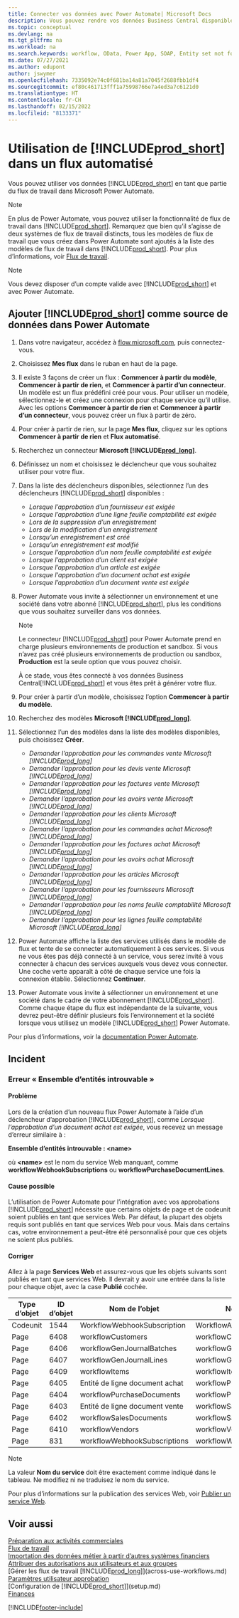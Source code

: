 ```yaml
---
title: Connecter vos données avec Power Automate| Microsoft Docs
description: Vous pouvez rendre vos données Business Central disponibles sous forme de source de données et spécifier une URL OData de vos services Web pour générer un flux de travail automatisé.
ms.topic: conceptual
ms.devlang: na
ms.tgt_pltfrm: na
ms.workload: na
ms.search.keywords: workflow, OData, Power App, SOAP, Entity set not found, workflowWebhookSubscriptions
ms.date: 07/27/2021
ms.author: edupont
author: jswymer
ms.openlocfilehash: 7335092e74c0f681ba14a81a7045f2688fbb1df4
ms.sourcegitcommit: ef80c461713fff1a75998766e7a4ed3a7c6121d0
ms.translationtype: HT
ms.contentlocale: fr-CH
ms.lasthandoff: 02/15/2022
ms.locfileid: "8133371"
---
```

# <a name="using-prod_short-in-an-automated-workflow"></a>Utilisation de [!INCLUDE[prod_short](includes/prod_short.md)] dans un flux automatisé

Vous pouvez utiliser vos données [!INCLUDE[prod_short](includes/prod_short.md)] en tant que partie du flux de travail dans Microsoft Power Automate.

> [!NOTE]
> En plus de Power Automate, vous pouvez utiliser la fonctionnalité de flux de travail dans [!INCLUDE[prod_short](includes/prod_short.md)]. Remarquez que bien qu’il s’agisse de deux systèmes de flux de travail distincts, tous les modèles de flux de travail que vous créez dans Power Automate sont ajoutés à la liste des modèles de flux de travail dans [!INCLUDE[prod_short](includes/prod_short.md)]. Pour plus d’informations, voir [Flux de travail](across-workflow.md).  

> [!NOTE]  
> Vous devez disposer d’un compte valide avec [!INCLUDE[prod_short](includes/prod_short.md)] et avec Power Automate.  

## <a name="add-prod_short-as-a-data-source-in-power-automate"></a>Ajouter [!INCLUDE[prod_short](includes/prod_short.md)] comme source de données dans Power Automate

1. Dans votre navigateur, accédez à [flow.microsoft.com](https://flow.microsoft.com), puis connectez-vous.
2. Choisissez **Mes flux** dans le ruban en haut de la page.
3. Il existe 3 façons de créer un flux : **Commencer à partir du modèle**, **Commencer à partir de rien**, et **Commencer à partir d’un connecteur**. Un modèle est un flux prédéfini créé pour vous. Pour utiliser un modèle, sélectionnez-le et créez une connexion pour chaque service qu’il utilise. Avec les options **Commencer à partir de rien** et **Commencer à partir d’un connecteur**, vous pouvez créer un flux à partir de zéro.
4. Pour créer à partir de rien, sur la page **Mes flux**, cliquez sur les options **Commencer à partir de rien** et **Flux automatisé**.
5. Recherchez un connecteur **Microsoft [!INCLUDE[prod_long](includes/prod_long.md)]**.
6. Définissez un nom et choisissez le déclencheur que vous souhaitez utiliser pour votre flux.
7. Dans la liste des déclencheurs disponibles, sélectionnez l’un des déclencheurs [!INCLUDE[prod_short](includes/prod_short.md)] disponibles :  

    - *Lorsque l’approbation d’un fournisseur est exigée*  
    - *Lorsque l’approbation d’une ligne feuille comptabilité est exigée* 
    - *Lors de la suppression d’un enregistrement*
    - *Lors de la modification d’un enregistrement*
    - *Lorsqu’un enregistrement est créé*
    - *Lorsqu’un enregistrement est modifié*
    - *Lorsque l’approbation d’un nom feuille comptabilité est exigée* 
    - *Lorsque l’approbation d’un client est exigée*
    - *Lorsque l’approbation d’un article est exigée*
    - *Lorsque l'approbation d'un document achat est exigée*
    - *Lorsque l’approbation d’un document vente est exigée*

8. Power Automate vous invite à sélectionner un environnement et une société dans votre abonné [!INCLUDE[prod_short](includes/prod_short.md)], plus les conditions que vous souhaitez surveiller dans vos données.

    > [!NOTE]
    > Le connecteur [!INCLUDE[prod_short](includes/prod_short.md)] pour Power Automate prend en charge plusieurs environnements de production et sandbox. Si vous n’avez pas créé plusieurs environnements de production ou sandbox, **Production** est la seule option que vous pouvez choisir.  

    À ce stade, vous êtes connecté à vos données Business Central[!INCLUDE[prod_short](includes/prod_short.md)] et vous êtes prêt à générer votre flux.

9. Pour créer à partir d’un modèle, choisissez l’option **Commencer à partir du modèle**.
10. Recherchez des modèles **Microsoft [!INCLUDE[prod_long](includes/prod_long.md)]**.
11. Sélectionnez l’un des modèles dans la liste des modèles disponibles, puis choisissez **Créer**.  

    - *Demander l’approbation pour les commandes vente Microsoft [!INCLUDE[prod_long](includes/prod_long.md)]*
    - *Demander l’approbation pour les devis vente Microsoft [!INCLUDE[prod_long](includes/prod_long.md)]*
    - *Demander l’approbation pour les factures vente Microsoft [!INCLUDE[prod_long](includes/prod_long.md)]*
    - *Demander l’approbation pour les avoirs vente Microsoft [!INCLUDE[prod_long](includes/prod_long.md)]*
    - *Demander l’approbation pour les clients Microsoft [!INCLUDE[prod_long](includes/prod_long.md)]*
    - *Demander l’approbation pour les commandes achat Microsoft [!INCLUDE[prod_long](includes/prod_long.md)]*
    - *Demander l’approbation pour les factures achat Microsoft [!INCLUDE[prod_long](includes/prod_long.md)]*
    - *Demander l’approbation pour les avoirs achat Microsoft [!INCLUDE[prod_long](includes/prod_long.md)]*  
    - *Demander l’approbation pour les articles Microsoft [!INCLUDE[prod_long](includes/prod_long.md)]*
    - *Demander l’approbation pour les fournisseurs Microsoft [!INCLUDE[prod_long](includes/prod_long.md)]*
    - *Demander l'approbation pour les noms feuille comptabilité Microsoft [!INCLUDE[prod_long](includes/prod_long.md)]*  
    - *Demander l’approbation pour les lignes feuille comptabilité Microsoft [!INCLUDE[prod_long](includes/prod_long.md)]*
12. Power Automate affiche la liste des services utilisés dans le modèle de flux et tente de se connecter automatiquement à ces services. Si vous ne vous êtes pas déjà connecté à un service, vous serez invité à vous connecter à chacun des services auxquels vous devez vous connecter. Une coche verte apparaît à côté de chaque service une fois la connexion établie. Sélectionnez **Continuer**.
13. Power Automate vous invite à sélectionner un environnement et une société dans le cadre de votre abonnement [!INCLUDE[prod_short](includes/prod_short.md)]. Comme chaque étape du flux est indépendante de la suivante, vous devrez peut-être définir plusieurs fois l’environnement et la société lorsque vous utilisez un modèle [!INCLUDE[prod_short](includes/prod_short.md)] Power Automate.

Pour plus d’informations, voir la [documentation Power Automate](/power-automate/getting-started).

## <a name="troubleshooting"></a>Incident

### <a name="entity-set-not-found-error"></a>Erreur « Ensemble d’entités introuvable »

#### <a name="problem"></a>Problème

Lors de la création d’un nouveau flux Power Automate à l’aide d’un déclencheur d’approbation [!INCLUDE[prod_short](includes/prod_short.md)], comme *Lorsque l’approbation d’un document achat est exigée*, vous recevez un message d’erreur similaire à :

**Ensemble d’entités introuvable : \<name\>**

où **\<name\>** est le nom du service Web manquant, comme **workflowWebhookSubscriptions** ou **workflowPurchaseDocumentLines**.

#### <a name="possible-cause"></a>Cause possible

L’utilisation de Power Automate pour l’intégration avec vos approbations [!INCLUDE[prod_short](includes/prod_short.md)] nécessite que certains objets de page et de codeunit soient publiés en tant que services Web. Par défaut, la plupart des objets requis sont publiés en tant que services Web pour vous. Mais dans certains cas, votre environnement a peut-être été personnalisé pour que ces objets ne soient plus publiés.

#### <a name="fix"></a>Corriger

Allez à la page **Services Web** et assurez-vous que les objets suivants sont publiés en tant que services Web. Il devrait y avoir une entrée dans la liste pour chaque objet, avec la case **Publié** cochée. 

|Type d’objet|ID d’objet|Nom de l’objet|Nom du service|
|-----------|---------|-----------|------------|
|Codeunit|  1544    |WorkflowWebhookSubscription|WorkflowActionResponse|
|Page|  6408|   workflowCustomers|  workflowCustomers|
|Page   |6406   |workflowGenJournalBatches| workflowGenJournalBatches|
|Page   |6407   |workflowGenJournalLines|workflowGenJournalLines|
|Page   |6409   |workflowItems| workflowItems|
|Page   |6405   |Entité de ligne document achat|workflowPurchaseDocumentLines|
|Page|  6404    |workflowPurchaseDocuments| workflowPurchaseDocuments|
|Page|  6403    |Entité de ligne document vente |workflowSalesDocumentLines|
|Page|  6402|   workflowSalesDocuments| workflowSalesDocuments|
|Page|  6410    |workflowVendors|   workflowVendors|
|Page|  831 |workflowWebhookSubscriptions|  workflowWebhookSubscriptions|

> [!NOTE]
> La valeur **Nom du service** doit être exactement comme indiqué dans le tableau. Ne modifiez ni ne traduisez le nom du service.

Pour plus d’informations sur la publication des services Web, voir [Publier un service Web](across-how-publish-web-service.md).

## <a name="see-also"></a>Voir aussi

[Préparation aux activités commerciales](ui-get-ready-business.md)  
[Flux de travail](across-workflow.md)  
[Importation des données métier à partir d’autres systèmes financiers](across-import-data-configuration-packages.md)  
[Attribuer des autorisations aux utilisateurs et aux groupes](ui-define-granular-permissions.md)  
[Gérer les flux de travail [!INCLUDE[prod_long](includes/prod_long.md)]](across-use-workflows.md)  
[Paramètres utilisateur approbation](across-how-to-set-up-approval-users.md)  
[Configuration de [!INCLUDE[prod_short](includes/prod_short.md)]](setup.md)  
[Finances](finance.md)  


[!INCLUDE[footer-include](includes/footer-banner.md)]